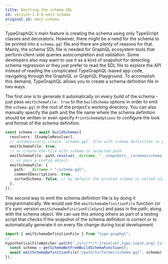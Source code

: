 ```yaml
---
title: Emitting the schema SDL
id: version-1.0.0-emit-schema
original_id: emit-schema
---
```


TypeGraphQL's main feature is creating the schema using only TypeScript classes and decorators. However, there might be a need for the schema to be printed into a `schema.gql` file and there are plenty of reasons for that. Mainly, the schema SDL file is needed for GraphQL ecosystem tools that perform client-side queries autocompletion and validation. Some developers also may want to use it as a kind of snapshot for detecting schema regression or they just prefer to read the SDL file to explore the API instead of reading the complicated TypeGraphQL-based app code, navigating through the GraphiQL or GraphQL Playground. To accomplish this demand, TypeGraphQL allows you to create a schema definition file in two ways.

The first one is to generate it automatically on every build of the schema - just pass `emitSchemaFile: true` to the `buildSchema` options in order to emit the `schema.gql` in the root of the project's working directory. You can also manually specify the path and the file name where the schema definition should be written or even specify `PrintSchemaOptions` to configure the look and format of the schema definition.

```typescript
const schema = await buildSchema({
  resolvers: [ExampleResolver],
  // automatically create `schema.gql` file with schema definition in project's working directory
  emitSchemaFile: true,
  // or create the file with schema in selected path
  emitSchemaFile: path.resolve(__dirname, "__snapshots__/schema/schema.gql"),
  // or pass a config object
  emitSchemaFile: {
    path: __dirname + "/schema.gql",
    commentDescriptions: true,
    sortedSchema: false, // by default the printed schema is sorted alphabetically
  },
});
```

The second way to emit the schema definition file is by doing it programmatically. We would use the `emitSchemaDefinitionFile` function (or it's sync version `emitSchemaDefinitionFileSync`) and pass in the path, along with the schema object. We can use this among others as part of a testing script that checks if the snapshot of the schema definition is correct or to automatically generate it on every file change during local development.

```typescript
import { emitSchemaDefinitionFile } from "type-graphql";
// ...
hypotheticalFileWatcher.watch("./src/**/*.{resolver,type,input,arg}.ts", async () => {
  const schema = getSchemaNotFromBuildSchemaFunction();
  await emitSchemaDefinitionFile("/path/to/folder/schema.gql", schema);
});
```
